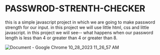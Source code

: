 
# PASSWROD-STRENTH-CHECKER
this is a simple javascript project in which we are going to make password strength for our input.
in this project we will use little html, css and little javascript.
in this project we wiil see--
    what happens when our password length is less than 4 or greater than 4 or greater than 8.

![Document - Google Chrome 10_28_2023 11_26_57 AM](https://github.com/jittupal/PASSWROD-STRENTH-CHECKER/assets/128616359/0e06ecb0-268b-42b2-ae8d-33dfc44df519)
